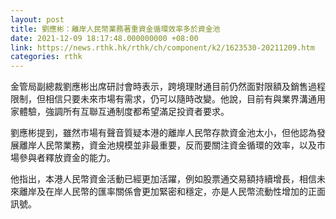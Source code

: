 ```yaml
---
layout: post
title: 劉應彬：離岸人民幣業務著重資金循環效率多於資金池
date: 2021-12-09 18:17:48.000000000 +08:00
link: https://news.rthk.hk/rthk/ch/component/k2/1623530-20211209.htm
categories: rthk
---
```


金管局副總裁劉應彬出席研討會時表示，跨境理財通目前仍然面對限額及銷售過程限制，但相信只要未來市場有需求，仍可以隨時改變。他說，目前有與業界溝通用家體驗，強調所有互聯互通制度都希望滿足投資者要求。

劉應彬提到，雖然市場有聲音質疑本港的離岸人民幣存款資金池太小，但他認為發展離岸人民幣業務，資金池規模並非最重要，反而要關注資金循環的效率，以及市場參與者釋放資金的能力。

他指出，本港人民幣資金活動已經更加活躍，例如股票通交易額持續增長，相信未來離岸及在岸人民幣的匯率關係會更加緊密和穩定，亦是人民幣流動性增加的正面訊號。
